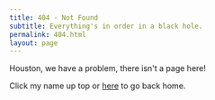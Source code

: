 ```yaml
---
title: 404 - Not Found
subtitle: Everything's in order in a black hole.
permalink: 404.html
layout: page
---
```


Houston, we have a problem, there isn't a page here!

Click my name up top or [here](/) to go back home.
